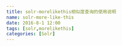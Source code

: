 ```yaml
---
title: solr-morelikethis相似度查询的使用说明
name: solr-more-like-this
date: 2016-8-1 12:00
tags: [solr,morelikethis]
categories: [Solr]
---
```

